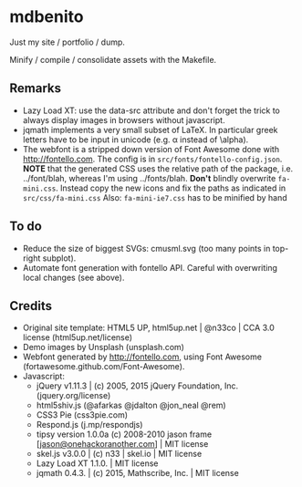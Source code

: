 # mdbenito

Just my site / portfolio / dump.

Minify / compile / consolidate assets with the Makefile.

## Remarks

* Lazy Load XT: use the data-src attribute and don't forget the
  <noscript> trick to always display images in browsers without
  javascript.
* jqmath implements a very small subset of LaTeX. In particular
  greek letters have to be input in unicode (e.g. α instead of \alpha).
* The webfont is a stripped down version of Font Awesome done with
  http://fontello.com. The config is in `src/fonts/fontello-config.json`.
  **NOTE** that the generated CSS uses the relative path of the package,
  i.e. ../font/blah, whereas I'm using ../font*s*/blah.
  **Don't** blindly overwrite `fa-mini.css`. Instead copy the new icons
  and fix the paths as indicated in `src/css/fa-mini.css`
  Also: `fa-mini-ie7.css` has to be minified by hand

## To do

* Reduce the size of biggest SVGs: cmusml.svg (too many points in
  top-right subplot).
* Automate font generation with fontello API. Careful with overwriting
  local changes (see above).


## Credits
* Original site template: HTML5 UP, html5up.net | @n33co | CCA 3.0 license
  (html5up.net/license)
* Demo images by Unsplash (unsplash.com)
* Webfont generated by http://fontello.com, using Font Awesome
  (fortawesome.github.com/Font-Awesome).
* Javascript:
    * jQuery v1.11.3 | (c) 2005, 2015 jQuery Foundation, Inc.
      (jquery.org/license)
    * html5shiv.js (@afarkas @jdalton @jon\_neal @rem)
    * CSS3 Pie (css3pie.com)
    * Respond.js (j.mp/respondjs)
    * tipsy version 1.0.0a (c) 2008-2010 jason frame
      [jason@onehackoranother.com] | MIT license
    * skel.js v3.0.0 | (c) n33 | skel.io | MIT license
    * Lazy Load XT 1.1.0. | MIT license
    * jqmath 0.4.3. | (c) 2015, Mathscribe, Inc. | MIT license

